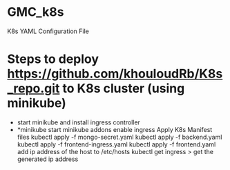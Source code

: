 # GMC_k8s
K8s YAML Configuration File

# Steps to deploy https://github.com/khouloudRb/K8s_repo.git to K8s cluster (using minikube)

* start minikube and install ingress controller 
* *minikube start 
minikube addons enable ingress
Apply K8s Manifest files 
kubectl apply -f mongo-secret.yaml 
kubectl apply -f backend.yaml
kubectl apply -f frontend-ingress.yaml
kubectl apply -f frontend.yaml
add ip address of the host to /etc/hosts
kubectl get ingress > get the generated  ip address
